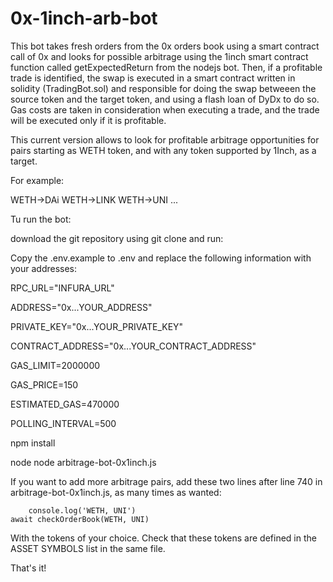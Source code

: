 # 0x-1inch-arb-bot

This bot takes fresh orders from the 0x orders book using a smart contract call of 0x and looks for possible arbitrage using the 1inch smart contract function called getExpectedReturn from the nodejs bot.
Then, if a profitable trade is identified, the swap is executed in a smart contract written in solidity (TradingBot.sol) and responsible for doing the swap betweeen the source token and the target token, and using a flash loan of DyDx to do so.
Gas costs are taken in consideration when executing a trade, and the trade will be executed only if it is profitable. 

This current version allows to look for profitable arbitrage opportunities for pairs starting as WETH token, and with any token supported by 1Inch, as a target.

For example:

WETH->DAi
WETH->LINK
WETH->UNI
...

Tu run the bot:

download the git repository using git clone and run:

Copy the .env.example to .env and replace the following information with your addresses:

RPC_URL="INFURA_URL"

ADDRESS="0x...YOUR_ADDRESS"

PRIVATE_KEY="0x...YOUR_PRIVATE_KEY"

CONTRACT_ADDRESS="0x...YOUR_CONTRACT_ADDRESS"

GAS_LIMIT=2000000

GAS_PRICE=150

ESTIMATED_GAS=470000

POLLING_INTERVAL=500                                                                                                                                                                     

npm install

node node arbitrage-bot-0x1inch.js

If you want to add more arbitrage pairs, add these two lines after line 740 in arbitrage-bot-0x1inch.js, as many times as wanted:

		console.log('WETH, UNI')
    await checkOrderBook(WETH, UNI)  

With the tokens of your choice. Check that these tokens are defined in the ASSET SYMBOLS list in the same file.

That's it!




